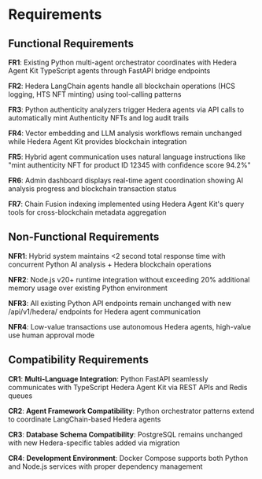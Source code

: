 # Requirements

## Functional Requirements

**FR1**: Existing Python multi-agent orchestrator coordinates with Hedera Agent Kit TypeScript agents through FastAPI bridge endpoints

**FR2**: Hedera LangChain agents handle all blockchain operations (HCS logging, HTS NFT minting) using tool-calling patterns

**FR3**: Python authenticity analyzers trigger Hedera agents via API calls to automatically mint Authenticity NFTs and log audit trails

**FR4**: Vector embedding and LLM analysis workflows remain unchanged while Hedera Agent Kit provides blockchain integration

**FR5**: Hybrid agent communication uses natural language instructions like "mint authenticity NFT for product ID 12345 with confidence score 94.2%"

**FR6**: Admin dashboard displays real-time agent coordination showing AI analysis progress and blockchain transaction status

**FR7**: Chain Fusion indexing implemented using Hedera Agent Kit's query tools for cross-blockchain metadata aggregation

## Non-Functional Requirements

**NFR1**: Hybrid system maintains <2 second total response time with concurrent Python AI analysis + Hedera blockchain operations

**NFR2**: Node.js v20+ runtime integration without exceeding 20% additional memory usage over existing Python environment

**NFR3**: All existing Python API endpoints remain unchanged with new /api/v1/hedera/ endpoints for Hedera agent communication

**NFR4**: Low-value transactions use autonomous Hedera agents, high-value use human approval mode

## Compatibility Requirements

**CR1**: **Multi-Language Integration**: Python FastAPI seamlessly communicates with TypeScript Hedera Agent Kit via REST APIs and Redis queues

**CR2**: **Agent Framework Compatibility**: Python orchestrator patterns extend to coordinate LangChain-based Hedera agents

**CR3**: **Database Schema Compatibility**: PostgreSQL remains unchanged with new Hedera-specific tables added via migration

**CR4**: **Development Environment**: Docker Compose supports both Python and Node.js services with proper dependency management